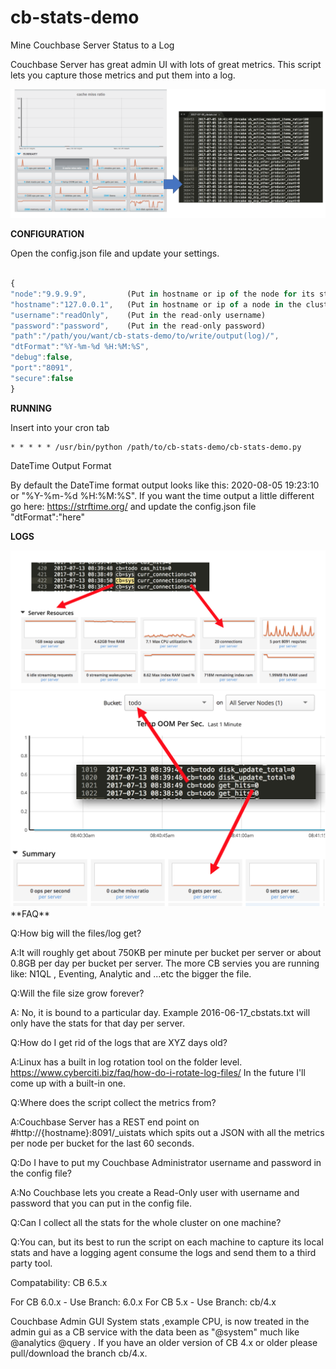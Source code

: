 # cb-stats-demo
Mine Couchbase Server Status to a Log

Couchbase Server has great admin UI with lots of great metrics.
This script lets you capture those metrics and put them into a log.

<img src="img/cb-stats-work.png">

**CONFIGURATION** 

Open the config.json file and update your settings.
```javascript

{
"node":"9.9.9.9",   	  (Put in hostname or ip of the node for its stats or "" for the whole cluster)
"hostname":"127.0.0.1",   (Put in hostname or ip of a node in the cluster)
"username":"readOnly",    (Put in the read-only username)
"password":"password",    (Put in the read-only password)
"path":"/path/you/want/cb-stats-demo/to/write/output(log)/",
"dtFormat":"%Y-%m-%d %H:%M:%S",
"debug":false,
"port":"8091",
"secure":false
}
```
**RUNNING**

Insert into your cron tab 
```
* * * * * /usr/bin/python /path/to/cb-stats-demo/cb-stats-demo.py
```

DateTime Output Format

By default the DateTime format output looks like this: 2020-08-05 19:23:10  or "%Y-%m-%d %H:%M:%S".
If you want the time output a little different go here: https://strftime.org/ and update the config.json file "dtFormat":"here"

**LOGS**

<img src="img/cb-stats-sys-data.png">

<img src="img/cb-stats-bucket-data.png">
**FAQ**

Q:How big will the files/log get?

A:It will roughly get about 750KB per minute per bucket per server or about 0.8GB per day per bucket per server. The more CB servies you are running like: N1QL , Eventing, Analytic and ...etc the bigger the file.


Q:Will the file size grow forever?

A: No, it is bound to a particular day. Example 2016-06-17_cbstats.txt will only have the stats for that day per server.


Q:How do I get rid of the logs that are XYZ days old?

A:Linux has a built in log rotation tool on the folder level. https://www.cyberciti.biz/faq/how-do-i-rotate-log-files/
In the future I'll come up with a built-in one.


Q:Where does the script collect the metrics from?

A:Couchbase Server has a REST end point on #http://{hostname}:8091/_uistats
which spits out a JSON with all the metrics per node per bucket for the last 60 seconds.


Q:Do I have to put my Couchbase Administrator username and password in the config file?

A:No Couchbase lets you create a Read-Only user with username and password that you can put in the config file.


Q:Can I collect all the stats for the whole cluster on one machine?

Q:You can, but its best to run the script on each machine to capture its local stats and have a logging agent consume the logs and send them to a third party tool.


Compatability: CB 6.5.x

For CB 6.0.x - Use Branch: 6.0.x
For CB 5.x   - Use Branch: cb/4.x

Couchbase Admin GUI System stats ,example CPU, is now treated in the admin gui as a CB service with the data been as "@system" much like @analytics @query . If you have an older version of CB 4.x or older please pull/download the branch  cb/4.x.
